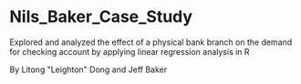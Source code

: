 Nils_Baker_Case_Study
=====================

Explored and analyzed the effect of a physical bank branch on the demand for checking account by applying linear regression analysis in R

By Litong "Leighton" Dong and Jeff Baker
